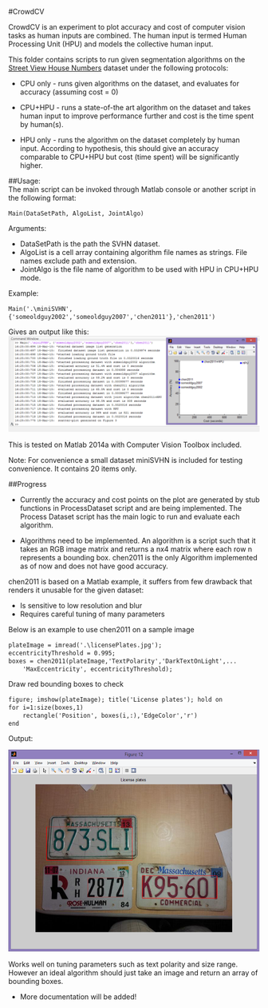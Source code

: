 #CrowdCV

CrowdCV is an experiment to plot accuracy and cost of computer vision tasks as human inputs are combined. The human input is termed Human Processing Unit (HPU) and models the collective human input.

This folder contains scripts to run given segmentation algorithms on the [Street View House Numbers](http://ufldl.stanford.edu/housenumbers/) dataset under the following protocols:

* CPU only - runs given algorithms on the dataset, and evaluates for accuracy (assuming cost = 0)

* CPU+HPU - runs a state-of-the art algorithm on the dataset and takes human input to improve performance further and cost is the time spent by human(s).

* HPU only - runs the algorithm on the dataset completely by human input. According to hypothesis, this should give an accuracy comparable to CPU+HPU but cost (time spent) will be significantly higher.

##Usage:  
The main script can be invoked through Matlab console or another script in the following format:

	Main(DataSetPath, AlgoList, JointAlgo)
Arguments:  

* DataSetPath is the path the SVHN dataset.  
* AlgoList is a cell array containing algorithm file names as strings. File names exclude path and extension.  
* JointAlgo is the file name of algorithm to be used with HPU in CPU+HPU mode.


Example:

	Main('.\miniSVHN', {'someoldguy2002','someoldguy2007','chen2011'},'chen2011')

Gives an output like this:  
![Screen-shot](./SampleOutput.png)  
	
This is tested on Matlab 2014a with Computer Vision Toolbox included.

Note: For convenience a small dataset miniSVHN is included for testing convenience. It contains 20 items only.

##Progress

* Currently the accuracy and cost points on the plot are generated by stub functions in ProcessDataset script and are being implemented. The Process Dataset script has the main logic to run and evaluate each algorithm.

* Algorithms need to be implemented. An algorithm is a script such that it takes an RGB image matrix and returns a nx4 matrix where each row n represents a bounding box. chen2011 is the only Algorithm implemented as of now and does not have good accuracy.

chen2011 is based on a Matlab example, it suffers from few drawback that renders it unusable for the given dataset:  

* Is sensitive to low resolution and blur
* Requires careful tuning of many parameters

Below is an example to use chen2011 on a sample image

	plateImage = imread('.\licensePlates.jpg');
	eccentricityThreshold = 0.995;
	boxes = chen2011(plateImage,'TextPolarity','DarkTextOnLight',...
	    'MaxEccentricity', eccentricityThreshold);

Draw red bounding boxes to check

	figure; imshow(plateImage); title('License plates'); hold on
	for i=1:size(boxes,1)
	    rectangle('Position', boxes(i,:),'EdgeColor','r')
	end

Output:

![Screen-shot](./SampleOutputChen.png)

Works well on tuning parameters such as text polarity and size range. However an ideal algorithm should just take an image and return an array of bounding boxes.

* More documentation will be added!